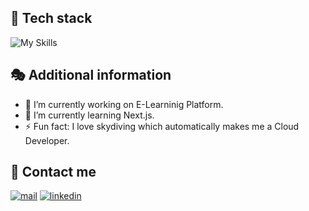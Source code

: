 

## 🧬 Tech stack
![My Skills](https://skillicons.dev/icons?i=jenkins,ansible,terraform,aws,py,bash,nginx,docker,kubernetes,cloudflare,fastapi,c#,react,nextjs,js,html,css,rabbitmq,mysql,sequelize,postgres,nodejs,git,githubo&perline=9)

## 🎭 Additional information
- 🔭 I’m currently working on E-Learninig Platform.
- 🌱 I’m currently learning Next.js.
- ⚡ Fun fact: I love skydiving which automatically makes me a Cloud Developer.

## 📲 Contact me
[![mail](https://img.shields.io/badge/Mail-005FF9?logo=maildotru&logoColor=fff&style=for-the-badge)](mailto:michal.pawlowski@ibm.com)
[![linkedin](https://img.shields.io/badge/linkedin-%230077B5.svg?&style=for-the-badge&logo=linkedin&logoColor=white)](https://www.linkedin.com/in/m-pawlowski/)
